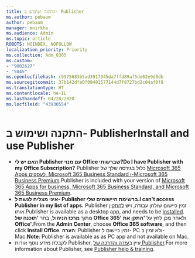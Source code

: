 ```yaml
---
title: התקנה ושימוש ב- Publisher
ms.author: pebaum
author: pebaum
manager: mnirkhe
ms.audience: Admin
ms.topic: article
ROBOTS: NOINDEX, NOFOLLOW
localization_priority: Priority
ms.collection: Adm_O365
ms.custom:
- "9002627"
- "5045"
ms.openlocfilehash: c9975683b5ad3917945da7ffd89af5de62e9d0db
ms.sourcegitcommit: 37b142dfe0f09401577144d7f8727bd2c04af0f8
ms.translationtype: HT
ms.contentlocale: he-IL
ms.lasthandoff: 04/28/2020
ms.locfileid: "43930554"
---
```

# <a name="install-and-use-publisher"></a><span data-ttu-id="c1901-102">התקנה ושימוש ב- Publisher</span><span class="sxs-lookup"><span data-stu-id="c1901-102">Install and use Publisher</span></span>

- <span data-ttu-id="c1901-103">**האם יש לי Publisher עם מנוי Office שברשותי?**</span><span class="sxs-lookup"><span data-stu-id="c1901-103">**Do I have Publisher with my Office Subscription?**</span></span> <span data-ttu-id="c1901-104">Publisher כלול בגירסה שלך של [Microsoft 365 Apps לעסקים, Microsoft 365 Business Standard ו-Microsoft 365 Business Premium](https://products.office.com/compare-all-microsoft-office-products?activetab=tab:primaryr2).</span><span class="sxs-lookup"><span data-stu-id="c1901-104">Publisher is included with your version of [Microsoft 365 Apps for business, Microsoft 365 Business Standard, and Microsoft 365 Business Premium](https://products.office.com/compare-all-microsoft-office-products?activetab=tab:primaryr2).</span></span>
- <span data-ttu-id="c1901-105">**איני מצליח לגשת ל- Publisher ברשימת היישומים שלי.**</span><span class="sxs-lookup"><span data-stu-id="c1901-105">**I can't access Publisher in my list of apps.**</span></span>  <span data-ttu-id="c1901-106">Publisher זמין כיישום שולחן עבודה, ויש [להתקין](https://support.office.com/article/Install-Office-apps-from-Office-365-dcf2d841-dac7-455b-9a77-fc8f7ee92702) אותו.</span><span class="sxs-lookup"><span data-stu-id="c1901-106">Publisher is available as a desktop app, and needs to be [installed](https://support.office.com/article/Install-Office-apps-from-Office-365-dcf2d841-dac7-455b-9a77-fc8f7ee92702).</span></span> <span data-ttu-id="c1901-107">מתוך **מרכז הניהול**, בחר **'תוכנה של Office 365'** ולאחר מכן לחץ על **'התקן את Office'**.</span><span class="sxs-lookup"><span data-stu-id="c1901-107">From the **Admin Center**, choose **Office 365 software**, and then click **Install Office**.</span></span> <span data-ttu-id="c1901-108">**הערה**: Publisher זמין כיישום ל- PC ולא זמין ב- Mac.</span><span class="sxs-lookup"><span data-stu-id="c1901-108">**Note**: Publisher is available as as PC app and not available on Mac.</span></span>
- <span data-ttu-id="c1901-109">לקבלת מידע נוסף אודות Publisher, עיין ב[עזרה והדרכה של Publisher](https://support.office.com/publisher).</span><span class="sxs-lookup"><span data-stu-id="c1901-109">For more information about Publisher, see [Publisher help & training](https://support.office.com/publisher).</span></span>
